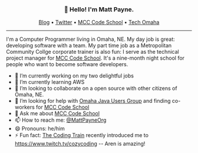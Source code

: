 <h3 align="center">👋 Hello! I'm Matt Payne.</h3>

<p align="center">
  <a href="https://MattPayne.org">Blog</a> •
  <a href="https://twitter.com/MattPayneOrg">Twitter</a> •
  <a href="https://mccneb.edu/CodeSchool">MCC Code School</a> •
  <a href="https://techomaha.com/">Tech Omaha</a>
</p>

---

I'm a Computer Programmer living in Omaha, NE.  My day job is great: developing software with a team.  My part time job as a Metropolitan Community Collge corporate trainer is also fun: I serve as the technical project manager for [MCC Code School](https://mccneb.edu/CodeSchool.aspx).  It's a nine-month night school for people who want to become software developers.   


- 🔭 I’m currently working on my two delightful jobs
- 🌱 I’m currently learning AWS
- 👯 I’m looking to collaborate on a open source with other citizens of Omaha, NE.
- 🤔 I’m looking for help with [Omaha Java Users Group](http://OJUG.org) and finding co-workers for [MCC Code School](https://mccneb.edu/CodeSchool.aspx)
- 💬 Ask me about [MCC Code School](https://mccneb.edu/CodeSchool.aspx)
- 📫 How to reach me: <a href="https://twitter.com/MattPayneOrg">@MattPayneOrg</a> 
- 😄 Pronouns: he/him
- ⚡ Fun fact: [The Coding Train](https://www.youtube.com/watch?v=cEGMAu2CMRc) recently introduced me to https://www.twitch.tv/cozycoding -- Aren is amazing!

